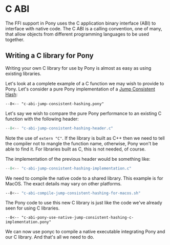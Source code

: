# C ABI

The FFI support in Pony uses the C application binary interface (ABI) to interface with native code. The C ABI is a calling convention, one of many, that allow objects from different programming languages to be used together.

## Writing a C library for Pony

Writing your own C library for use by Pony is almost as easy as using existing libraries.

Let's look at a complete example of a C function we may wish to provide to Pony. Let's consider a pure Pony implementation of a [Jump Consistent Hash](https://arxiv.org/abs/1406.2294):

```pony
--8<-- "c-abi-jump-consistent-hashing.pony"
```

Let's say we wish to compare the pure Pony performance to an existing C function with the following header:

```c
--8<-- "c-abi-jump-consistent-hashing-header.c"
```

Note the use of `extern "C"`. If the library is built as C++ then we need to tell the compiler not to mangle the function name, otherwise, Pony won't be able to find it. For libraries built as C, this is not needed, of course.

The implementation of the previous header would be something like:

```c
--8<-- "c-abi-jump-consistent-hashing-implementation.c"
```

We need to compile the native code to a shared library. This example is for MacOS. The exact details may vary on other platforms.

```bash
--8<-- "c-abi-compile-jump-consistent-hashing-for-macos.sh"
```

The Pony code to use this new C library is just like the code we've already seen for using C libraries.

```pony
--8<-- "c-abi-pony-use-native-jump-consistent-hashing-c-implementation.pony"
```

We can now use ponyc to compile a native executable integrating Pony and our C library. And that's all we need to do.
